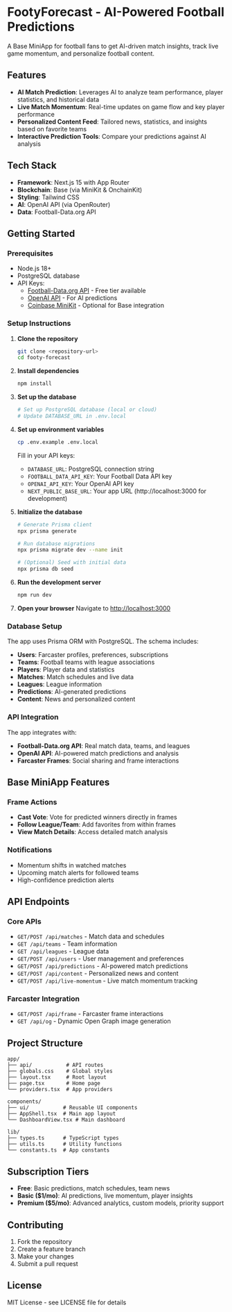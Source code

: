 # FootyForecast - AI-Powered Football Predictions

A Base MiniApp for football fans to get AI-driven match insights, track live game momentum, and personalize football content.

## Features

- **AI Match Prediction**: Leverages AI to analyze team performance, player statistics, and historical data
- **Live Match Momentum**: Real-time updates on game flow and key player performance
- **Personalized Content Feed**: Tailored news, statistics, and insights based on favorite teams
- **Interactive Prediction Tools**: Compare your predictions against AI analysis

## Tech Stack

- **Framework**: Next.js 15 with App Router
- **Blockchain**: Base (via MiniKit & OnchainKit)
- **Styling**: Tailwind CSS
- **AI**: OpenAI API (via OpenRouter)
- **Data**: Football-Data.org API

## Getting Started

### Prerequisites

- Node.js 18+
- PostgreSQL database
- API Keys:
  - [Football-Data.org API](https://www.football-data.org/) - Free tier available
  - [OpenAI API](https://platform.openai.com/) - For AI predictions
  - [Coinbase MiniKit](https://docs.cdp.coinbase.com/minikit/) - Optional for Base integration

### Setup Instructions

1. **Clone the repository**
   ```bash
   git clone <repository-url>
   cd footy-forecast
   ```

2. **Install dependencies**
   ```bash
   npm install
   ```

3. **Set up the database**
   ```bash
   # Set up PostgreSQL database (local or cloud)
   # Update DATABASE_URL in .env.local
   ```

4. **Set up environment variables**
   ```bash
   cp .env.example .env.local
   ```

   Fill in your API keys:
   - `DATABASE_URL`: PostgreSQL connection string
   - `FOOTBALL_DATA_API_KEY`: Your Football Data API key
   - `OPENAI_API_KEY`: Your OpenAI API key
   - `NEXT_PUBLIC_BASE_URL`: Your app URL (http://localhost:3000 for development)

5. **Initialize the database**
   ```bash
   # Generate Prisma client
   npx prisma generate

   # Run database migrations
   npx prisma migrate dev --name init

   # (Optional) Seed with initial data
   npx prisma db seed
   ```

6. **Run the development server**
   ```bash
   npm run dev
   ```

7. **Open your browser**
   Navigate to [http://localhost:3000](http://localhost:3000)

### Database Setup

The app uses Prisma ORM with PostgreSQL. The schema includes:

- **Users**: Farcaster profiles, preferences, subscriptions
- **Teams**: Football teams with league associations
- **Players**: Player data and statistics
- **Matches**: Match schedules and live data
- **Leagues**: League information
- **Predictions**: AI-generated predictions
- **Content**: News and personalized content

### API Integration

The app integrates with:

- **Football-Data.org API**: Real match data, teams, and leagues
- **OpenAI API**: AI-powered match predictions and analysis
- **Farcaster Frames**: Social sharing and frame interactions

## Base MiniApp Features

### Frame Actions
- **Cast Vote**: Vote for predicted winners directly in frames
- **Follow League/Team**: Add favorites from within frames
- **View Match Details**: Access detailed match analysis

### Notifications
- Momentum shifts in watched matches
- Upcoming match alerts for followed teams
- High-confidence prediction alerts

## API Endpoints

### Core APIs
- `GET/POST /api/matches` - Match data and schedules
- `GET /api/teams` - Team information
- `GET /api/leagues` - League data
- `GET/POST /api/users` - User management and preferences
- `GET/POST /api/predictions` - AI-powered match predictions
- `GET/POST /api/content` - Personalized news and content
- `GET/POST /api/live-momentum` - Live match momentum tracking

### Farcaster Integration
- `GET/POST /api/frame` - Farcaster frame interactions
- `GET /api/og` - Dynamic Open Graph image generation

## Project Structure

```
app/
├── api/           # API routes
├── globals.css    # Global styles
├── layout.tsx     # Root layout
├── page.tsx       # Home page
└── providers.tsx  # App providers

components/
├── ui/           # Reusable UI components
├── AppShell.tsx  # Main app layout
└── DashboardView.tsx # Main dashboard

lib/
├── types.ts      # TypeScript types
├── utils.ts      # Utility functions
└── constants.ts  # App constants
```

## Subscription Tiers

- **Free**: Basic predictions, match schedules, team news
- **Basic ($1/mo)**: AI predictions, live momentum, player insights
- **Premium ($5/mo)**: Advanced analytics, custom models, priority support

## Contributing

1. Fork the repository
2. Create a feature branch
3. Make your changes
4. Submit a pull request

## License

MIT License - see LICENSE file for details
